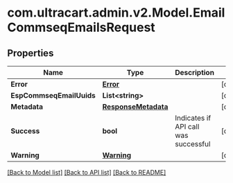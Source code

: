 
# com.ultracart.admin.v2.Model.EmailCommseqEmailsRequest

## Properties

Name | Type | Description | Notes
------------ | ------------- | ------------- | -------------
**Error** | [**Error**](Error.md) |  | [optional] 
**EspCommseqEmailUuids** | **List&lt;string&gt;** |  | [optional] 
**Metadata** | [**ResponseMetadata**](ResponseMetadata.md) |  | [optional] 
**Success** | **bool** | Indicates if API call was successful | [optional] 
**Warning** | [**Warning**](Warning.md) |  | [optional] 

[[Back to Model list]](../README.md#documentation-for-models)
[[Back to API list]](../README.md#documentation-for-api-endpoints)
[[Back to README]](../README.md)

